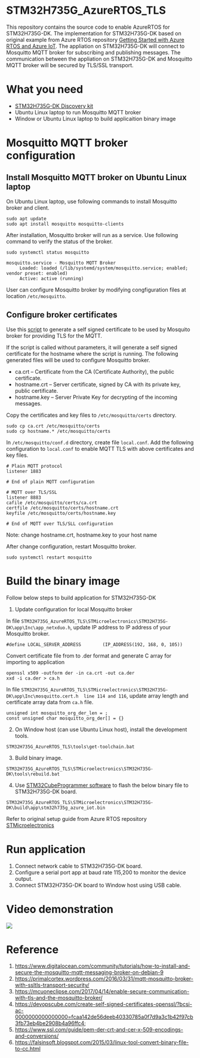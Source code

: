 # STM32H735G_AzureRTOS_TLS
This repository contains the source code to enable AzureRTOS for STM32H735G-DK. The implementation for STM32H735G-DK based on original example from Azure RTOS repository 
[Getting Started with Azure RTOS and Azure IoT](https://github.com/azure-rtos/getting-started). The appliation on STM32H735G-DK will connect to Mosquitto MQTT broker for subscribing and publishing messages. The communication between the appliation on STM32H735G-DK and Mosquitto MQTT broker will be secured by TLS/SSL transport.

# What you need
- [STM32H735G-DK Discovery kit](https://www.st.com/en/evaluation-tools/stm32h735g-dk.html)
- Ubuntu Linux laptop to run Mosquitto MQTT broker
- Window or Ubuntu Linux laptop to build applicaition binary image

# Mosquitto MQTT broker configuration

## Install Mosquitto MQTT broker on Ubuntu Linux laptop

On Ubuntu Linux laptop, use following commands to install Mosquitto broker and client.
```console
sudo apt update
sudo apt install mosquitto mosquitto-clients
```
After installation, Mosquitto broker will run as a service. Use following command to verify the status of the broker.

```console
sudo systemctl status mosquitto

mosquitto.service - Mosquitto MQTT Broker
     Loaded: loaded (/lib/systemd/system/mosquitto.service; enabled; vendor preset: enabled)
     Active: active (running)
```

User can configure Mosquitto broker by modifying congfiguration files at location `/etc/mosquitto`.

## Configure broker certificates
Use this [script](https://github.com/owntracks/tools/blob/master/TLS/generate-CA.sh) to generate a self signed certificate to be used by Mosquito broker for providing TLS for the MQTT.

If the script is called without parameters, it will generate a self signed certificate for the hostname where the script is running. The following generated files will be used to configure Mosquitto broker.
- ca.crt – Certificate from the CA (Certificate Authority), the public certificate.
- hostname.crt – Server certificate, signed by CA with its private key, public certificate.
- hostname.key – Server Private Key for decrypting of the incoming messages.

Copy the certificates and key files to `/etc/mosquitto/certs` directory.

```console
sudo cp ca.crt /etc/mosquitto/certs
sudo cp hostname.* /etc/mosquitto/certs
```
In `/etc/mosquitto/conf.d` directory, create file `local.conf`. Add the following configuration to `local.conf` to enable MQTT TLS with above certificates and key files.

```
# Plain MQTT protocol
listener 1883

# End of plain MQTT configuration

# MQTT over TLS/SSL
listener 8883
cafile /etc/mosquitto/certs/ca.crt
certfile /etc/mosquitto/certs/hostname.crt
keyfile /etc/mosquitto/certs/hostname.key

# End of MQTT over TLS/SLL configuration
```
Note: change hostname.crt, hostname.key to your host name


After change configuration, restart Mosquitto broker.
```console
sudo systemctl restart mosquitto
```

# Build the binary image
Follow below steps to build application for STM32H735G-DK
1. Update configuration for local Mosquitto broker

In file ```STM32H735G_AzureRTOS_TLS\STMicroelectronics\STM32H735G-DK\app\Inc\app_netxduo.h```, update IP address to IP address of your Mosquitto broker.
```
#define LOCAL_SERVER_ADDRESS        (IP_ADDRESS(192, 168, 0, 105))
```

Convert certificate file from to .der format and generate C array for importing to application

```console
openssl x509 -outform der -in ca.crt -out ca.der
xxd -i ca.der > ca.h
```

In file ```STM32H735G_AzureRTOS_TLS\STMicroelectronics\STM32H735G-DK\app\Inc\mosquitto.cert.h  line 114 and 116```, update array length and certificate array data from ```ca.h``` file.

```
unsigned int mosquitto_org_der_len = ;
const unsigned char mosquitto_org_der[] = {}
```

2. On Window host (can use Ubuntu Linux host), install the development tools.
```
STM32H735G_AzureRTOS_TLS\tools\get-toolchain.bat
```

3. Build binary image.
```
STM32H735G_AzureRTOS_TLS\STMicroelectronics\STM32H735G-DK\tools\rebuild.bat
```

4. Use [STM32CubeProgrammer software](https://www.st.com/en/development-tools/stm32cubeprog.html) to flash the below binary file to STM32H735G-DK board.
```
STM32H735G_AzureRTOS_TLS\STMicroelectronics\STM32H735G-DK\build\app\stm32h735g_azure_iot.bin
```

Refer to original setup guide from Azure RTOS repository [STMicroelectronics](https://github.com/azure-rtos/getting-started/tree/master/STMicroelectronics/B-L475E-IOT01A)

# Run application
1. Connect network cable to STM32H735G-DK board.
2. Configure a serial port app at baud rate 115,200 to monitor the device output.
3. Connect STM32H735G-DK board to Window host using USB cable.

# Video demonstration

[<img src="https://i.ytimg.com/vi/GMq4Z839TdY/hqdefault.jpg">](https://youtu.be/GMq4Z839TdY "AzureRTOS MQTT TLS Demonstration")

# Reference
1. https://www.digitalocean.com/community/tutorials/how-to-install-and-secure-the-mosquitto-mqtt-messaging-broker-on-debian-9
2. https://primalcortex.wordpress.com/2016/03/31/mqtt-mosquitto-broker-with-ssltls-transport-security/
3. https://mcuoneclipse.com/2017/04/14/enable-secure-communication-with-tls-and-the-mosquitto-broker/
4. https://devopscube.com/create-self-signed-certificates-openssl/?bcsi-ac-0000000000000000=fcaa142de56deeb40330785a0f7d9a3c1b42f97cb3fb73eb4be2908b4a96ffc4;
5. https://www.ssl.com/guide/pem-der-crt-and-cer-x-509-encodings-and-conversions/
6. https://falsinsoft.blogspot.com/2015/03/linux-tool-convert-binary-file-to-cc.html
